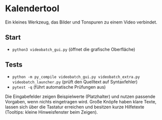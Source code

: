 # Kalendertool

Ein kleines Werkzeug, das Bilder und Tonspuren zu einem Video verbindet.

## Start
- `python3 videobatch_gui.py` (öffnet die grafische Oberfläche)

## Tests
- `python -m py_compile videobatch_gui.py videobatch_extra.py videobatch_launcher.py` (prüft den Quelltext auf Syntaxfehler)
- `pytest -q` (führt automatische Prüfungen aus)

Die Eingabefelder zeigen Beispielwerte (Platzhalter) und nutzen passende
Vorgaben, wenn nichts eingetragen wird. Große Knöpfe haben klare Texte,
lassen sich über die Tastatur erreichen und besitzen kurze Hilfetexte
(Tooltips: kleine Hinweisfenster beim Zeigen).

